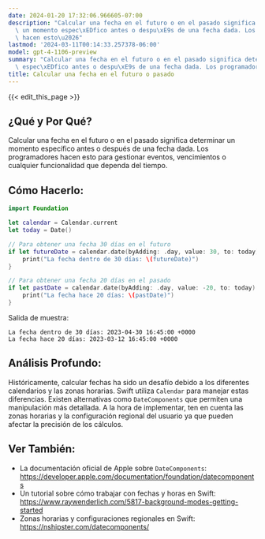 ```yaml
---
date: 2024-01-20 17:32:06.966605-07:00
description: "Calcular una fecha en el futuro o en el pasado significa determinar\
  \ un momento espec\xEDfico antes o despu\xE9s de una fecha dada. Los programadores\
  \ hacen esto\u2026"
lastmod: '2024-03-11T00:14:33.257378-06:00'
model: gpt-4-1106-preview
summary: "Calcular una fecha en el futuro o en el pasado significa determinar un momento\
  \ espec\xEDfico antes o despu\xE9s de una fecha dada. Los programadores hacen esto\u2026"
title: Calcular una fecha en el futuro o pasado
---
```


{{< edit_this_page >}}

## ¿Qué y Por Qué?

Calcular una fecha en el futuro o en el pasado significa determinar un momento específico antes o después de una fecha dada. Los programadores hacen esto para gestionar eventos, vencimientos o cualquier funcionalidad que dependa del tiempo.

## Cómo Hacerlo:

```Swift
import Foundation

let calendar = Calendar.current
let today = Date()

// Para obtener una fecha 30 días en el futuro
if let futureDate = calendar.date(byAdding: .day, value: 30, to: today) {
    print("La fecha dentro de 30 días: \(futureDate)")
}

// Para obtener una fecha 20 días en el pasado
if let pastDate = calendar.date(byAdding: .day, value: -20, to: today) {
    print("La fecha hace 20 días: \(pastDate)")
}
```

Salida de muestra:
```
La fecha dentro de 30 días: 2023-04-30 16:45:00 +0000
La fecha hace 20 días: 2023-03-12 16:45:00 +0000
```

## Análisis Profundo:

Históricamente, calcular fechas ha sido un desafío debido a los diferentes calendarios y las zonas horarias. Swift utiliza `Calendar` para manejar estas diferencias. Existen alternativas como `DateComponents` que permiten una manipulación más detallada. A la hora de implementar, ten en cuenta las zonas horarias y la configuración regional del usuario ya que pueden afectar la precisión de los cálculos.

## Ver También:

- La documentación oficial de Apple sobre `DateComponents`: https://developer.apple.com/documentation/foundation/datecomponents
- Un tutorial sobre cómo trabajar con fechas y horas en Swift: https://www.raywenderlich.com/5817-background-modes-getting-started
- Zonas horarias y configuraciones regionales en Swift: https://nshipster.com/datecomponents/

